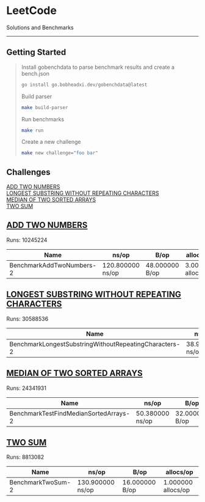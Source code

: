 # LeetCode 
Solutions and Benchmarks 

--- 

## Getting Started 

> Install gobenchdata to parse benchmark results and create a bench.json
> ```bash 
> go install go.bobheadxi.dev/gobenchdata@latest
> ```
> Build parser
> ```bash 
> make build-parser
> ```
> Run benchmarks
> ```bash 
> make run
> ```
> Create a new challenge
> ```bash
> make new challenge="foo bar" 
> ```












## Challenges

[ADD TWO NUMBERS](#add_two_numbers)  
[LONGEST SUBSTRING WITHOUT REPEATING CHARACTERS](#longest_substring_without_repeating_characters)  
[MEDIAN OF TWO SORTED ARRAYS](#median_of_two_sorted_arrays)  
[TWO SUM](#two_sum)  



<a name="add_two_numbers"></a>  

## [ADD TWO NUMBERS](./add_two_numbers)

Runs: 10245224  

| Name | ns/op | B/op | allocs/op |  
| ---- | ----- | ---- | --------- |  
| BenchmarkAddTwoNumbers-2 | 120.800000 ns/op | 48.000000 B/op | 3.000000 allocs/op |  

<a name="longest_substring_without_repeating_characters"></a>  

## [LONGEST SUBSTRING WITHOUT REPEATING CHARACTERS](./longest_substring_without_repeating_characters)

Runs: 30588536  

| Name | ns/op | B/op | allocs/op |  
| ---- | ----- | ---- | --------- |  
| BenchmarkLongestSubstringWithoutRepeatingCharacters-2 | 38.940000 ns/op | 0.000000 B/op | 0.000000 allocs/op |  

<a name="median_of_two_sorted_arrays"></a>  

## [MEDIAN OF TWO SORTED ARRAYS](./median_of_two_sorted_arrays)

Runs: 24341931  

| Name | ns/op | B/op | allocs/op |  
| ---- | ----- | ---- | --------- |  
| BenchmarkTestFindMedianSortedArrays-2 | 50.380000 ns/op | 32.000000 B/op | 1.000000 allocs/op |  

<a name="two_sum"></a>  

## [TWO SUM](./two_sum)

Runs: 8813082  

| Name | ns/op | B/op | allocs/op |  
| ---- | ----- | ---- | --------- |  
| BenchmarkTwoSum-2 | 130.900000 ns/op | 16.000000 B/op | 1.000000 allocs/op |  
